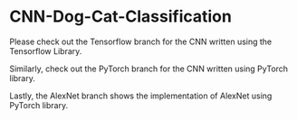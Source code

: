 # CNN-Dog-Cat-Classification

Please check out the Tensorflow branch for the CNN written using the Tensorflow Library.

Similarly, check out the PyTorch branch for the CNN written using PyTorch library. 

Lastly, the AlexNet branch shows the implementation of AlexNet using PyTorch library.
